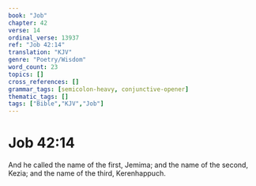```yaml
---
book: "Job"
chapter: 42
verse: 14
ordinal_verse: 13937
ref: "Job 42:14"
translation: "KJV"
genre: "Poetry/Wisdom"
word_count: 23
topics: []
cross_references: []
grammar_tags: [semicolon-heavy, conjunctive-opener]
thematic_tags: []
tags: ["Bible","KJV","Job"]
---
```


# Job 42:14

And he called the name of the first, Jemima; and the name of the second, Kezia; and the name of the third, Kerenhappuch.
